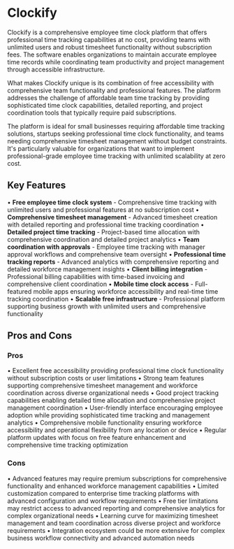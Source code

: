 # Clockify

Clockify is a comprehensive employee time clock platform that offers professional time tracking capabilities at no cost, providing teams with unlimited users and robust timesheet functionality without subscription fees. The software enables organizations to maintain accurate employee time records while coordinating team productivity and project management through accessible infrastructure.

What makes Clockify unique is its combination of free accessibility with comprehensive team functionality and professional features. The platform addresses the challenge of affordable team time tracking by providing sophisticated time clock capabilities, detailed reporting, and project coordination tools that typically require paid subscriptions.

The platform is ideal for small businesses requiring affordable time tracking solutions, startups seeking professional time clock functionality, and teams needing comprehensive timesheet management without budget constraints. It's particularly valuable for organizations that want to implement professional-grade employee time tracking with unlimited scalability at zero cost.

## Key Features

• **Free employee time clock system** - Comprehensive time tracking with unlimited users and professional features at no subscription cost
• **Comprehensive timesheet management** - Advanced timesheet creation with detailed reporting and professional time tracking coordination
• **Detailed project time tracking** - Project-based time allocation with comprehensive coordination and detailed project analytics
• **Team coordination with approvals** - Employee time tracking with manager approval workflows and comprehensive team oversight
• **Professional time tracking reports** - Advanced analytics with comprehensive reporting and detailed workforce management insights
• **Client billing integration** - Professional billing capabilities with time-based invoicing and comprehensive client coordination
• **Mobile time clock access** - Full-featured mobile apps ensuring workforce accessibility and real-time time tracking coordination
• **Scalable free infrastructure** - Professional platform supporting business growth with unlimited users and comprehensive functionality

## Pros and Cons

### Pros
• Excellent free accessibility providing professional time clock functionality without subscription costs or user limitations
• Strong team features supporting comprehensive timesheet management and workforce coordination across diverse organizational needs
• Good project tracking capabilities enabling detailed time allocation and comprehensive project management coordination
• User-friendly interface encouraging employee adoption while providing sophisticated time tracking and management analytics
• Comprehensive mobile functionality ensuring workforce accessibility and operational flexibility from any location or device
• Regular platform updates with focus on free feature enhancement and comprehensive time tracking optimization

### Cons
• Advanced features may require premium subscriptions for comprehensive functionality and enhanced workforce management capabilities
• Limited customization compared to enterprise time tracking platforms with advanced configuration and workflow requirements
• Free tier limitations may restrict access to advanced reporting and comprehensive analytics for complex organizational needs
• Learning curve for maximizing timesheet management and team coordination across diverse project and workforce requirements
• Integration ecosystem could be more extensive for complex business workflow connectivity and advanced automation needs